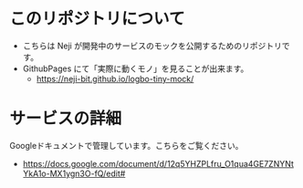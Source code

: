 # このリポジトリについて

* こちらは Neji が開発中のサービスのモックを公開するためのリポジトリです。
* GithubPages にて「実際に動くモノ」を見ることが出来ます。
  * https://neji-bit.github.io/logbo-tiny-mock/

# サービスの詳細

Googleドキュメントで管理しています。こちらをご覧ください。
* https://docs.google.com/document/d/12q5YHZPLfru_O1qua4GE7ZNYNtYkA1o-MX1ygn3O-fQ/edit#

